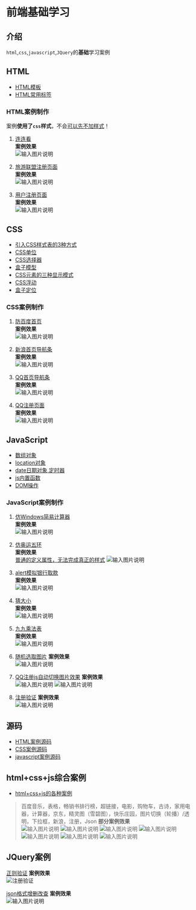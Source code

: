 # 前端基础学习

## 介绍
`html`,`css`,`javascript`,`JQuery`的**基础**学习案例


## HTML
+ [HTML模板](https://gitee.com/LovelyHzz/webpage-basic-learning/blob/master/HTML/HTML%E6%A8%A1%E6%9D%BF.md)
+ [HTML常用标签](https://gitee.com/LovelyHzz/webpage-basic-learning/blob/master/HTML/HTML%E5%B8%B8%E7%94%A8%E6%A0%87%E7%AD%BE.md)

### HTML案例制作

案例<b>使用了`css`样式</b>，不会<ins>可以先不加样式</ins>！
1. [连连看](https://gitee.com/LovelyHzz/webpage-basic-learning/blob/master/HTML/llk.html)  
**案例效果**  
![输入图片说明](https://images.gitee.com/uploads/images/2021/0911/103428_ac03ebae_8254421.png "llk.png")

2. [旅游联盟注册页面](https://gitee.com/LovelyHzz/webpage-basic-learning/blob/master/HTML/reg.html)  
**案例效果**  
![输入图片说明](https://images.gitee.com/uploads/images/2021/0911/103802_3b33af08_8254421.png "zc1.png")

3. [用户注册页面](https://gitee.com/LovelyHzz/webpage-basic-learning/blob/master/HTML/register.html)  
**案例效果**  
![输入图片说明](https://images.gitee.com/uploads/images/2021/0911/104111_07f62c5d_8254421.png "zc2.png")

## CSS
+ [引入CSS样式表的3种方式](https://gitee.com/LovelyHzz/webpage-basic-learning/blob/master/CSS/css%E5%BC%95%E5%85%A5%E7%9A%843%E7%A7%8D%E6%96%B9%E5%BC%8F.md)
+ [CSS单位](https://gitee.com/LovelyHzz/webpage-basic-learning/blob/master/CSS%E5%8D%95%E4%BD%8D.md)
+ [CSS选择器](https://gitee.com/LovelyHzz/webpage-basic-learning/blob/master/CSS/CSS%E9%80%89%E6%8B%A9%E5%99%A8.md)
+ [盒子模型](https://gitee.com/LovelyHzz/webpage-basic-learning/blob/master/CSS/%E7%9B%92%E5%AD%90%E6%A8%A1%E5%9E%8B.md)
+ [CSS元素的三种显示模式](https://gitee.com/LovelyHzz/webpage-basic-learning/blob/master/CSS/%E5%85%83%E7%B4%A0%E7%9A%84%E4%B8%89%E7%A7%8D%E6%98%BE%E7%A4%BA%E6%A8%A1%E5%BC%8F.md)
+ [CSS浮动](https://gitee.com/LovelyHzz/webpage-basic-learning/blob/master/CSS/%E6%B5%AE%E5%8A%A8.md)
+ [盒子定位](https://gitee.com/LovelyHzz/webpage-basic-learning/blob/master/CSS/%E7%9B%92%E5%AD%90%E5%AE%9A%E4%BD%8D.md)

### CSS案例制作

1. [防百度首页](https://gitee.com/LovelyHzz/webpage-basic-learning/blob/master/CSS/baidu.html)  
**案例效果**  
![输入图片说明](https://images.gitee.com/uploads/images/2021/0911/110634_b7b4427d_8254421.png "百度.png")

2. [新浪首页导航条](https://gitee.com/LovelyHzz/webpage-basic-learning/blob/master/CSS/news.html)  
**案例效果**  
![输入图片说明](https://images.gitee.com/uploads/images/2021/0911/112745_8ebc96db_8254421.png "sing.png")

3. [QQ首页导航条](https://gitee.com/LovelyHzz/webpage-basic-learning/blob/master/CSS/qq.html)  
**案例效果**  
![输入图片说明](https://images.gitee.com/uploads/images/2021/0911/113357_82cd94e8_8254421.png "qqnav.png")

4. [QQ注册页面](https://gitee.com/LovelyHzz/webpage-basic-learning/blob/master/CSS/qq_register.html)  
**案例效果**  
![输入图片说明](https://images.gitee.com/uploads/images/2021/0911/113153_5eeeba5a_8254421.png "qq.png")

## JavaScript
+ [数组对象](https://gitee.com/LovelyHzz/webpage-basic-learning/blob/master/JS/%E6%95%B0%E7%BB%84.md)
+ [location对象](https://gitee.com/LovelyHzz/webpage-basic-learning/blob/master/JS/location%E5%AF%B9%E8%B1%A1.md)
+ [date日期对象,定时器](https://gitee.com/LovelyHzz/webpage-basic-learning/blob/master/JS/date%E6%97%A5%E6%9C%9F%E5%AF%B9%E8%B1%A1.md)
+ [js内置函数](https://gitee.com/LovelyHzz/webpage-basic-learning/blob/master/JS/js%E5%86%85%E7%BD%AE%E5%87%BD%E6%95%B0.md)
+ [DOM操作](https://gitee.com/LovelyHzz/webpage-basic-learning/blob/master/JS/dom%E6%93%8D%E4%BD%9C.md)


### JavaScript案例制作

1. [仿Windows简易计算器](https://gitee.com/LovelyHzz/webpage-basic-learning/blob/master/JS/cal.html)  
**案例效果**  
![输入图片说明](https://images.gitee.com/uploads/images/2021/0911/115501_2ac9bdd0_8254421.png "cal.png")

2. [仿奥运五环](https://gitee.com/LovelyHzz/webpage-basic-learning/blob/master/JS/cutimg.html)  
**案例效果**  
<ins>普通的定义属性，无法完成真正的样式</ins>
![输入图片说明](https://images.gitee.com/uploads/images/2021/0911/120131_ae20059c_8254421.png "oly.png")

3. [alert模拟银行取款](https://gitee.com/LovelyHzz/webpage-basic-learning/blob/master/JS/money.html)  
**案例效果**  
![输入图片说明](https://images.gitee.com/uploads/images/2021/0911/120928_2fde7d03_8254421.png "pwd.png")

4. [猜大小](https://gitee.com/LovelyHzz/webpage-basic-learning/blob/master/JS/random.html)  
**案例效果**  
![输入图片说明](https://images.gitee.com/uploads/images/2021/0911/121113_b8618eb7_8254421.png "rand.png")

5. [九九乘法表](https://gitee.com/LovelyHzz/webpage-basic-learning/blob/master/JS/mul.html)  
**案例效果**  
![输入图片说明](https://images.gitee.com/uploads/images/2021/0911/121256_79b8a1ad_8254421.png "mul.png")

6. [随机选取图片](https://gitee.com/LovelyHzz/webpage-basic-learning/blob/master/JS/Olympic_rings.html)
**案例效果**  
![输入图片说明](https://images.gitee.com/uploads/images/2021/0911/130937_81ee4c6e_8254421.png "selectimg.png")

7. [QQ注册js自动切换图片效果](https://gitee.com/LovelyHzz/webpage-basic-learning/blob/master/JS/qq_register.html)
**案例效果**  
![输入图片说明](https://images.gitee.com/uploads/images/2021/0911/131229_cf4c11d1_8254421.png "qq1.png")
![输入图片说明](https://images.gitee.com/uploads/images/2021/0911/131238_e5ae5dbf_8254421.png "qq2.png")

8. [注册验证](https://gitee.com/LovelyHzz/webpage-basic-learning/blob/master/JS/reg.html)
**案例效果**  
![输入图片说明](https://images.gitee.com/uploads/images/2021/0911/131423_9db34cf9_8254421.png "zcyz.png")


## 源码
+ [HTML案例源码](https://gitee.com/LovelyHzz/webpage-basic-learning/blob/master/HTML/html-study.zip)
+ [CSS案例源码](https://gitee.com/LovelyHzz/webpage-basic-learning/blob/master/CSS/css-study.zip)
+ [javascript案例源码](https://gitee.com/LovelyHzz/webpage-basic-learning/blob/master/JS/js-study.zip)

## html+css+js综合案例
+ [html+css+js的各种案例](https://gitee.com/LovelyHzz/webpage-basic-learning/blob/master/html_css_js%E7%BB%BC%E5%90%88%E6%A1%88%E4%BE%8B.zip)
> 百度音乐，表格，畅销书排行榜，超链接，电影，购物车，古诗，家用电器，计算器，京东，精灵图（雪碧图），快乐庄园，图片切换（轮播）/透明，下拉框，新浪，注册，Json
**部分案例效果**<br>
![输入图片说明](https://images.gitee.com/uploads/images/2021/0911/134801_b4cfd283_8254421.png "1.png")
![输入图片说明](https://images.gitee.com/uploads/images/2021/0911/134814_2316146f_8254421.png "2.png")
![输入图片说明](https://images.gitee.com/uploads/images/2021/0911/134825_d64e83f8_8254421.png "3.png")
![输入图片说明](https://images.gitee.com/uploads/images/2021/0911/134835_fd1cce70_8254421.png "4.png")
![输入图片说明](https://images.gitee.com/uploads/images/2021/0911/134844_30bd03f4_8254421.png "5.png")
![输入图片说明](https://images.gitee.com/uploads/images/2021/0911/134853_e6a25c3a_8254421.png "6.png")
![输入图片说明](https://images.gitee.com/uploads/images/2021/0911/134903_95ddb94f_8254421.png "8.png")

## JQuery案例
[正则验证](https://gitee.com/LovelyHzz/webpage-basic-learning/blob/master/JQuery/%E6%AD%A3%E5%88%99%E9%AA%8C%E8%AF%81.html)
**案例效果**<br>
![注册验证](https://images.gitee.com/uploads/images/2021/0915/151700_8f0e60fe_8254421.png "reg.png")

[json格式增删改查](https://gitee.com/LovelyHzz/webpage-basic-learning/blob/master/JQuery/json%E6%A0%BC%E5%BC%8F%E8%AF%BB%E5%8F%96.html)
**案例效果**<br>
![输入图片说明](https://images.gitee.com/uploads/images/2021/0915/151910_2221c431_8254421.png "json.png")